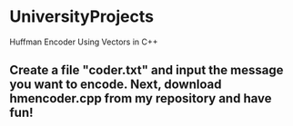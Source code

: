 # UniversityProjects
Huffman Encoder Using Vectors in C++ 

## Create a file "coder.txt" and input the message you want to encode. Next, download hmencoder.cpp from my repository and have fun!
